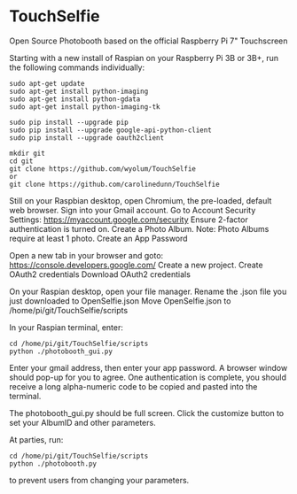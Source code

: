 # TouchSelfie
Open Source Photobooth based on the official Raspberry Pi 7" Touchscreen

Starting with a new install of Raspian on your Raspberry Pi 3B or 3B+, run the following commands individually:
```
sudo apt-get update
sudo apt-get install python-imaging
sudo apt-get install python-gdata
sudo apt-get install python-imaging-tk

sudo pip install --upgrade pip
sudo pip install --upgrade google-api-python-client
sudo pip install --upgrade oauth2client

mkdir git
cd git
git clone https://github.com/wyolum/TouchSelfie
or
git clone https://github.com/carolinedunn/TouchSelfie

```
Still on your Raspbian desktop, open Chromium, the pre-loaded, default web browser.
Sign into your Gmail account.
Go to Account Security Settings: https://myaccount.google.com/security
Ensure 2-factor authentication is turned on.
Create a Photo Album. Note: Photo Albums require at least 1 photo.
Create an App Password

Open a new tab in your browser and goto: https://console.developers.google.com/
Create a new project.
Create OAuth2 credentials
Download OAuth2 credentials

On your Raspian desktop, open your file manager.
Rename the .json file you just downloaded to OpenSelfie.json
Move OpenSelfie.json to /home/pi/git/TouchSelfie/scripts

In your Raspian terminal, enter:
```
cd /home/pi/git/TouchSelfie/scripts
python ./photobooth_gui.py
```

Enter your gmail address, then enter your app password.
A browser window should pop-up for you to agree.
One authentication is complete, you should receive a long alpha-numeric code to be copied and pasted into the terminal.

The photobooth_gui.py should be full screen.
Click the customize button to set your AlbumID and other parameters.

At parties, run:
```
cd /home/pi/git/TouchSelfie/scripts
python ./photobooth.py
```
to prevent users from changing your parameters.
